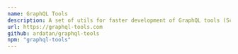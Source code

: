 ```yaml
---
name: GraphQL Tools
description: A set of utils for faster development of GraphQL tools (Schema and documents loading, Schema merging and more).
url: https://graphql-tools.com
github: ardatan/graphql-tools
npm: "graphql-tools"
---
```




